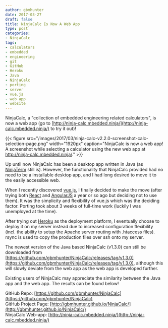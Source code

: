 ```yaml
---
author: gbmhunter
date: 2017-03-27
draft: false
title: NinjaCalc Is Now A Web App
type: post
categories:
- NinjaCalc
tags:
- calculators
- embedded
- engineering
- git
- GitHub
- Heroku
- Java
- NinjaCalc
- porting
- server
- vue.js
- web app
- website
---
```


NinjaCalc, a "collection of embedded engineering related calculators", is now a web app (go to [http://ninja-calc.mbedded.ninja/](http://ninja-calc.mbedded.ninja/) to try it out)!

{{< figure src="/images/2017/03/ninja-calc-v2.2.0-screenshot-calc-selection-page.png" width="1920px" caption="NinjaCalc is now a web app! A screenshot while selecting a calculator using the new web app at http://ninja-calc.mbedded.ninja/."  >}}

Up until now NinjaCalc has been a desktop app written in Java (as [NinjaTerm](http://gbmhunter.github.io/NinjaTerm/) still is). However, the functionality that NinjaCalc provided had no need to be a installable desktop app, and I had long desired to move it to the easily accessible web.

When I recently discovered [vue.js](https://vuejs.org/), I finally decided to make the move (after trying both [React](https://facebook.github.io/react/) and [AngularJS](https://angularjs.org/) a year or so ago but deciding not to use them). It was the simplicity and flexibility of vue.js which was the deciding factor. Porting took about 3 weeks of full-time work (luckily I was unemployed at the time).

After trying out [Heroku](https://www.heroku.com/) as the deployment platform, I eventually choose to deploy it on my server instead due to increased configuration flexibility (incl. the ability to setup the Apache server routing with .htaccess files). rsync is used to copy the production files over ssh onto my server.

The newest version of the Java based NinjaCalc (v1.3.0) can still be downloaded from [https://github.com/gbmhunter/NinjaCalc/releases/tag/v1.3.0](https://github.com/gbmhunter/NinjaCalc/releases/tag/v1.3.0), although this will slowly deviate from the web app as the web app is developed further.

Existing users of NinjaCalc may appreciate the similarity between the Java app and the web app. The results can be found below!

GitHub Repo: [https://github.com/gbmhunter/NinjaCalc](https://github.com/gbmhunter/NinjaCalc)  
GitHub Project Page: [http://gbmhunter.github.io/NinjaCalc/](http://gbmhunter.github.io/NinjaCalc/)  
NinjaCalc Web-app: [http://ninja-calc.mbedded.ninja/](http://ninja-calc.mbedded.ninja/)